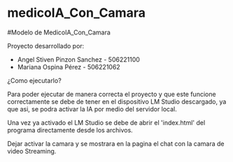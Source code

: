 # medicoIA_Con_Camara

#Modelo de MedicoIA_Con_Camara

Proyecto desarrollado por:

- Angel Stiven Pinzon Sanchez - 506221100
- Mariana Ospina Pérez - 506221062

¿Como ejecutarlo?

Para poder ejecutar de manera correcta el proyecto y que este funcione correctamente se debe de tener en el dispositivo LM Studio descargado, ya que asi, se podra activar la IA por medio del servidor local.

Una vez ya activado el LM Studio se debe de abrir el 'index.html' del programa directamente desde los archivos.

Dejar activar la camara y se mostrara en la pagina el chat con la camara de video Streaming.
